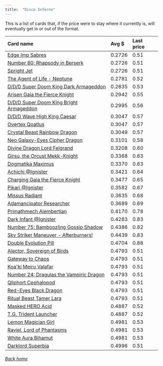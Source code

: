 ```yaml
---
title:  "Disco Inferno"
---
```


This is a list of cards that, if the price were to stay where it currently is, will eventually get in or out of the format.

| Card name | Avg $ | Last price |
| :-- | :-- | :-- |
[Edge Imp Sabres](https://db.ygoprodeck.com/card/?search=Edge%20Imp%20Sabres) | 0.2726 | 0.51 |
[Number 80: Rhapsody in Berserk](https://db.ygoprodeck.com/card/?search=Number%2080:%20Rhapsody%20in%20Berserk) | 0.2726 | 0.51 |
[Spright Jet](https://db.ygoprodeck.com/card/?search=Spright%20Jet) | 0.2726 | 0.51 |
[The Agent of Life - Neptune](https://db.ygoprodeck.com/card/?search=The%20Agent%20of%20Life%20-%20Neptune) | 0.2781 | 0.52 |
[D/D/D Super Doom King Dark Armageddon](https://db.ygoprodeck.com/card/?search=D/D/D%20Super%20Doom%20King%20Dark%20Armageddon) | 0.2835 | 0.53 |
[Arisen Gaia the Fierce Knight](https://db.ygoprodeck.com/card/?search=Arisen%20Gaia%20the%20Fierce%20Knight) | 0.2942 | 0.55 |
[D/D/D Super Doom King Bright Armageddon](https://db.ygoprodeck.com/card/?search=D/D/D%20Super%20Doom%20King%20Bright%20Armageddon) | 0.2995 | 0.56 |
[D/D/D Wave High King Caesar](https://db.ygoprodeck.com/card/?search=D/D/D%20Wave%20High%20King%20Caesar) | 0.3047 | 0.57 |
[Overtex Qoatlus](https://db.ygoprodeck.com/card/?search=Overtex%20Qoatlus) | 0.3047 | 0.57 |
[Crystal Beast Rainbow Dragon](https://db.ygoprodeck.com/card/?search=Crystal%20Beast%20Rainbow%20Dragon) | 0.3049 | 0.57 |
[Neo Galaxy-Eyes Cipher Dragon](https://db.ygoprodeck.com/card/?search=Neo%20Galaxy-Eyes%20Cipher%20Dragon) | 0.3101 | 0.58 |
[Divine Dragon Lord Felgrand](https://db.ygoprodeck.com/card/?search=Divine%20Dragon%20Lord%20Felgrand) | 0.3208 | 0.60 |
[Girsu, the Orcust Mekk-Knight](https://db.ygoprodeck.com/card/?search=Girsu,%20the%20Orcust%20Mekk-Knight) | 0.3368 | 0.63 |
[Dogmatika Maximus](https://db.ygoprodeck.com/card/?search=Dogmatika%20Maximus) | 0.3370 | 0.63 |
[Achichi @Ignister](https://db.ygoprodeck.com/card/?search=Achichi%20@Ignister) | 0.3421 | 0.64 |
[Charging Gaia the Fierce Knight](https://db.ygoprodeck.com/card/?search=Charging%20Gaia%20the%20Fierce%20Knight) | 0.3477 | 0.65 |
[Pikari @Ignister](https://db.ygoprodeck.com/card/?search=Pikari%20@Ignister) | 0.3582 | 0.67 |
[Missus Radiant](https://db.ygoprodeck.com/card/?search=Missus%20Radiant) | 0.3635 | 0.68 |
[Adamancipator Researcher](https://db.ygoprodeck.com/card/?search=Adamancipator%20Researcher) | 0.3689 | 0.69 |
[Primathmech Alembertian](https://db.ygoprodeck.com/card/?search=Primathmech%20Alembertian) | 0.4170 | 0.78 |
[Dark Infant @Ignister](https://db.ygoprodeck.com/card/?search=Dark%20Infant%20@Ignister) | 0.4283 | 0.83 |
[Number 75: Bamboozling Gossip Shadow](https://db.ygoprodeck.com/card/?search=Number%2075:%20Bamboozling%20Gossip%20Shadow) | 0.4386 | 0.82 |
[Sky Striker Maneuver - Afterburners!](https://db.ygoprodeck.com/card/?search=Sky%20Striker%20Maneuver%20-%20Afterburners!) | 0.4439 | 0.83 |
[Double Evolution Pill](https://db.ygoprodeck.com/card/?search=Double%20Evolution%20Pill) | 0.4704 | 0.88 |
[Alector, Sovereign of Birds](https://db.ygoprodeck.com/card/?search=Alector,%20Sovereign%20of%20Birds) | 0.4793 | 0.51 |
[Gateway to Chaos](https://db.ygoprodeck.com/card/?search=Gateway%20to%20Chaos) | 0.4793 | 0.51 |
[Koa'ki Meiru Valafar](https://db.ygoprodeck.com/card/?search=Koa'ki%20Meiru%20Valafar) | 0.4793 | 0.51 |
[Number 24: Dragulas the Vampiric Dragon](https://db.ygoprodeck.com/card/?search=Number%2024:%20Dragulas%20the%20Vampiric%20Dragon) | 0.4793 | 0.51 |
[Qliphort Cephalopod](https://db.ygoprodeck.com/card/?search=Qliphort%20Cephalopod) | 0.4793 | 0.51 |
[Red-Eyes Black Dragon](https://db.ygoprodeck.com/card/?search=Red-Eyes%20Black%20Dragon) | 0.4793 | 0.51 |
[Ritual Beast Tamer Lara](https://db.ygoprodeck.com/card/?search=Ritual%20Beast%20Tamer%20Lara) | 0.4793 | 0.51 |
[Masked HERO Acid](https://db.ygoprodeck.com/card/?search=Masked%20HERO%20Acid) | 0.4887 | 0.52 |
[T.G. Trident Launcher](https://db.ygoprodeck.com/card/?search=T.G.%20Trident%20Launcher) | 0.4887 | 0.52 |
[Lemon Magician Girl](https://db.ygoprodeck.com/card/?search=Lemon%20Magician%20Girl) | 0.4981 | 0.53 |
[Raviel, Lord of Phantasms](https://db.ygoprodeck.com/card/?search=Raviel,%20Lord%20of%20Phantasms) | 0.4981 | 0.53 |
[White Aura Bihamut](https://db.ygoprodeck.com/card/?search=White%20Aura%20Bihamut) | 0.4981 | 0.53 |
[Darklord Superbia](https://db.ygoprodeck.com/card/?search=Darklord%20Superbia) | 0.4996 | 0.51 |

###### [Back home](index)